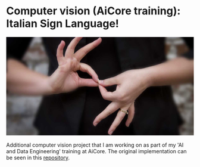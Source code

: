 # Computer vision (AiCore training): Italian Sign Language!

![An image of two signing hands](images/lis_intro.jpg)

Additional computer vision project that I am working on as part of my 'AI and Data Engineering' training at AiCore. The original implementation can be seen in this [repository](https://github.com/CaterinaBi/aicore-computer-vision).